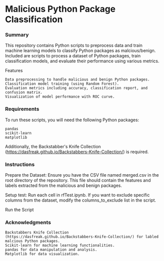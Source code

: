 # Malicious Python Package Classification

### Summary

This repository contains Python scripts to preprocess data and train machine learning models to classify Python packages as malcious/benign. Included are scripts to process a dataset of Python packages, train classification models, and evaluate their performance using various metrics. 

Features

    Data preprocessing to handle malicious and benign Python packages.
    Classification model training (using Random Forest).
    Evaluation metrics including accuracy, classification report, and confusion matrix.
    Visualization of model performance with ROC curve.

### Requirements

To run these scripts, you will need the following Python packages:

    pandas
    scikit-learn
    matplotlib

Additionally, the Backstabber's Knife Collection (https://dasfreak.github.io/Backstabbers-Knife-Collection/) is required.

### Instructions

Prepare the Dataset:
Ensure you have the CSV file named merged.csv in the root directory of the repository. This file should contain the features and labels extracted from the malicious and benign packages.

Setup test:
Run each cell in rfTest.ipynb.
If you want to exclude specific columns from the dataset, modify the columns_to_exclude list in the script.

Run the Script

### Acknowledgments

    Backstabbers Knife Collection (https://dasfreak.github.io/Backstabbers-Knife-Collection/) for labled malcious Python packages.
    Scikit-learn for machine learning functionalities.
    pandas for data manipulation and analysis.
    Matplotlib for data visualization.
